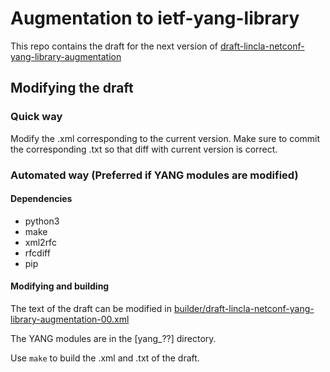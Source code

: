 # Augmentation to ietf-yang-library

This repo contains the draft for the next version of
[draft-lincla-netconf-yang-library-augmentation](https://datatracker.ietf.org/doc/draft-lincla-netconf-yang-library-augmentation/)


## Modifying the draft

### Quick way

Modify the .xml corresponding to the current version. Make sure to 
commit the corresponding .txt so that diff with current version is correct.

### Automated way (Preferred if YANG modules are modified)

#### Dependencies

 * python3
 * make
 * xml2rfc
 * rfcdiff
 * pip

#### Modifying and building

The text of the draft can be modified in [builder/draft-lincla-netconf-yang-library-augmentation-00.xml](builder/draft-lincla-netconf-yang-library-augmentation-00.xml)

The YANG modules are in the [yang_??] directory.

Use `make` to build the .xml and .txt of the draft.






